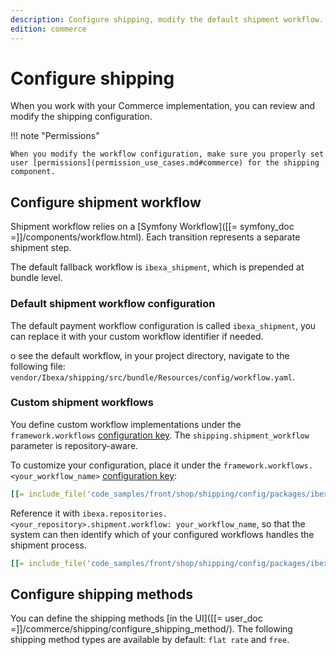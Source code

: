 ```yaml
---
description: Configure shipping, modify the default shipment workflow.
edition: commerce
---
```


# Configure shipping

When you work with your Commerce implementation, you can review and modify 
the shipping configuration.

!!! note "Permissions" 

    When you modify the workflow configuration, make sure you properly set user [permissions](permission_use_cases.md#commerce) for the shipping component.

## Configure shipment workflow

Shipment workflow relies on a [Symfony Workflow]([[= symfony_doc =]]/components/workflow.html).
Each transition represents a separate shipment step. 

The default fallback workflow is `ibexa_shipment`, which is prepended at bundle level.

### Default shipment workflow configuration

The default payment workflow configuration is called `ibexa_shipment`, you can replace it with your custom workflow identifier if needed.

o see the default workflow, in your project directory, navigate to the following file: `vendor/Ibexa/shipping/src/bundle/Resources/config/workflow.yaml`.

### Custom shipment workflows

You define custom workflow implementations under the `framework.workflows` [configuration key](configuration.md#configuration-files). 
The `shipping.shipment_workflow` parameter is repository-aware.

To customize your configuration, place it under the `framework.workflows.<your_workflow_name>` [configuration key](configuration.md#configuration-files):

``` yaml
[[= include_file('code_samples/front/shop/shipping/config/packages/ibexa.yaml', 8, 89) =]]
```

Reference it with `ibexa.repositories.<your_repository>.shipment.workflow: your_workflow_name`, so that the system can then identify which of your configured workflows handles the shipment process.

``` yaml
[[= include_file('code_samples/front/shop/shipping/config/packages/ibexa.yaml', 0, 5) =]]
```

## Configure shipping methods

You can define the shipping methods [in the UI]([[= user_doc =]]/commerce/shipping/configure_shipping_method/).
The following shipping method types are available by default: `flat rate` and `free`.
